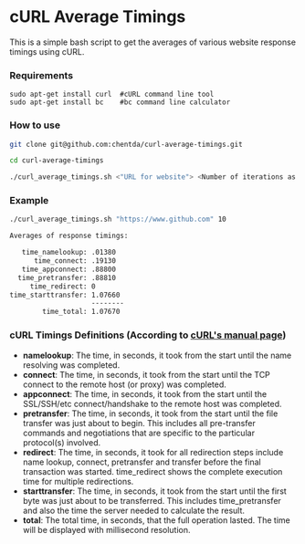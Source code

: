 # cURL Average Timings

This is a simple bash script to get the averages of various website response timings using cURL.

### Requirements
```
sudo apt-get install curl  #cURL command line tool
sudo apt-get install bc    #bc command line calculator
```

### How to use
```bash
git clone git@github.com:chentda/curl-average-timings.git

cd curl-average-timings

./curl_average_timings.sh <"URL for website"> <Number of iterations as integer>

```

### Example
```bash
./curl_average_timings.sh "https://www.github.com" 10

Averages of response timings:

   time_namelookup: .01380
      time_connect: .19130
   time_appconnect: .88800
  time_pretransfer: .88810
     time_redirect: 0
time_starttransfer: 1.07660
                    --------
        time_total: 1.07670
```
### cURL Timings Definitions (According to [cURL's manual page](https://curl.haxx.se/docs/manpage.html))
* **namelookup**: The time, in seconds, it took from the start until the name resolving was completed.
* **connect**: The time, in seconds, it took from the start until the TCP connect to the remote host (or proxy) was completed.
* **appconnect**: The time, in seconds, it took from the start until the SSL/SSH/etc connect/handshake to the remote host was completed.
* **pretransfer**: The time, in seconds, it took from the start until the file transfer was just about to begin. This includes all pre-transfer commands and negotiations that are specific to the particular protocol(s) involved.
* **redirect**: The time, in seconds, it took for all redirection steps include name lookup, connect, pretransfer and transfer before the final transaction was started. time_redirect shows the complete execution time for multiple redirections.
* **starttransfer**: The time, in seconds, it took from the start until the first byte was just about to be transferred. This includes time_pretransfer and also the time the server needed to calculate the result.
* **total**: The total time, in seconds, that the full operation lasted. The time will be displayed with millisecond resolution.
